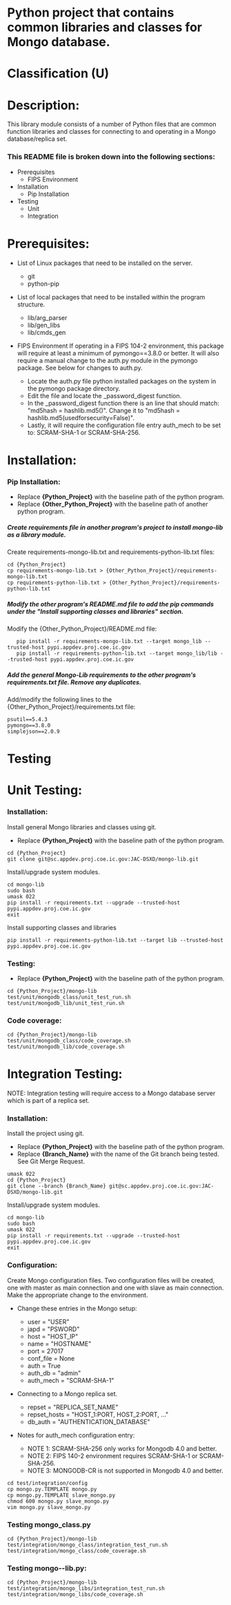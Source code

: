 # Python project that contains common libraries and classes for Mongo database.
# Classification (U)

# Description:
  This library module consists of a number of Python files that are common function libraries and classes for connecting to and operating in a Mongo database/replica set.


###  This README file is broken down into the following sections:
 * Prerequisites
   - FIPS Environment
 * Installation
   - Pip Installation
 * Testing
   - Unit
   - Integration


# Prerequisites:

  * List of Linux packages that need to be installed on the server.
    - git
    - python-pip

  * List of local packages that need to be installed within the program structure.
    - lib/arg_parser
    - lib/gen_libs
    - lib/cmds_gen

  * FIPS Environment
    If operating in a FIPS 104-2 environment, this package will require at least a minimum of pymongo==3.8.0 or better.  It will also require a manual change to the auth.py module in the pymongo package.  See below for changes to auth.py.
    - Locate the auth.py file python installed packages on the system in the pymongo package directory.
    - Edit the file and locate the \_password_digest function.
    - In the \_password_digest function there is an line that should match: "md5hash = hashlib.md5()".  Change it to "md5hash = hashlib.md5(usedforsecurity=False)".
    - Lastly, it will require the configuration file entry auth_mech to be set to: SCRAM-SHA-1 or SCRAM-SHA-256.


# Installation:

### Pip Installation:
  * Replace **{Python_Project}** with the baseline path of the python program.
  * Replace **{Other_Python_Project}** with the baseline path of another python program.

##### Create requirements file in another program's project to install mongo-lib as a library module.

Create requirements-mongo-lib.txt and requirements-python-lib.txt files:

```
cd {Python_Project}
cp requirements-mongo-lib.txt > {Other_Python_Project}/requirements-mongo-lib.txt
cp requirements-python-lib.txt > {Other_Python_Project}/requirements-python-lib.txt
```

##### Modify the other program's README.md file to add the pip commands under the "Install supporting classes and libraries" section.

Modify the {Other_Python_Project}/README.md file:

```
   pip install -r requirements-mongo-lib.txt --target mongo_lib --trusted-host pypi.appdev.proj.coe.ic.gov
   pip install -r requirements-python-lib.txt --target mongo_lib/lib --trusted-host pypi.appdev.proj.coe.ic.gov
```

##### Add the general Mongo-Lib requirements to the other program's requirements.txt file.  Remove any duplicates.

Add/modify the following lines to the {Other_Python_Project}/requirements.txt file:

```
psutil==5.4.3
pymongo==3.8.0
simplejson==2.0.9
```


# Testing

# Unit Testing:

### Installation:

Install general Mongo libraries and classes using git.
  * Replace **{Python_Project}** with the baseline path of the python program.

```
cd {Python_Project}
git clone git@sc.appdev.proj.coe.ic.gov:JAC-DSXD/mongo-lib.git
```

Install/upgrade system modules.

```
cd mongo-lib
sudo bash
umask 022
pip install -r requirements.txt --upgrade --trusted-host pypi.appdev.proj.coe.ic.gov
exit
```

Install supporting classes and libraries

```
pip install -r requirements-python-lib.txt --target lib --trusted-host pypi.appdev.proj.coe.ic.gov
```

### Testing:
  * Replace **{Python_Project}** with the baseline path of the python program.

```
cd {Python_Project}/mongo-lib
test/unit/mongodb_class/unit_test_run.sh
test/unit/mongodb_lib/unit_test_run.sh
```

### Code coverage:
```
cd {Python_Project}/mongo-lib
test/unit/mongodb_class/code_coverage.sh
test/unit/mongodb_lib/code_coverage.sh
```

# Integration Testing:

NOTE:  Integration testing will require access to a Mongo database server which is part of a replica set.

### Installation:

Install the project using git.
  * Replace **{Python_Project}** with the baseline path of the python program.
  * Replace **{Branch_Name}** with the name of the Git branch being tested.  See Git Merge Request.

```
umask 022
cd {Python_Project}
git clone --branch {Branch_Name} git@sc.appdev.proj.coe.ic.gov:JAC-DSXD/mongo-lib.git
```

Install/upgrade system modules.

```
cd mongo-lib
sudo bash
umask 022
pip install -r requirements.txt --upgrade --trusted-host pypi.appdev.proj.coe.ic.gov
exit
```

### Configuration:

Create Mongo configuration files.  Two configuration files will be created, one with master as main connection and one with slave as main connection.  Make the appropriate change to the environment.
  * Change these entries in the Mongo setup:
    - user = "USER"
    - japd = "PSWORD"
    - host = "HOST_IP"
    - name = "HOSTNAME"
    - port = 27017
    - conf_file = None
    - auth = True
    - auth_db = "admin"
    - auth_mech = "SCRAM-SHA-1"

  * Connecting to a Mongo replica set.
    - repset = "REPLICA_SET_NAME"
    - repset_hosts = "HOST_1:PORT, HOST_2:PORT, ..."
    - db_auth = "AUTHENTICATION_DATABASE"

  * Notes for auth_mech configuration entry:
    - NOTE 1:  SCRAM-SHA-256 only works for Mongodb 4.0 and better.
    - NOTE 2:  FIPS 140-2 environment requires SCRAM-SHA-1 or SCRAM-SHA-256.
    - NOTE 3:  MONGODB-CR is not supported in Mongodb 4.0 and better.

```
cd test/integration/config
cp mongo.py.TEMPLATE mongo.py
cp mongo.py.TEMPLATE slave_mongo.py
chmod 600 mongo.py slave_mongo.py
vim mongo.py slave_mongo.py
```

### Testing mongo_class.py

```
cd {Python_Project}/mongo-lib
test/integration/mongo_class/integration_test_run.sh
test/integration/mongo_class/code_coverage.sh
```

### Testing mongo--lib.py:

```
cd {Python_Project}/mongo-lib
test/integration/mongo_libs/integration_test_run.sh
test/integration/mongo_libs/code_coverage.sh
```

